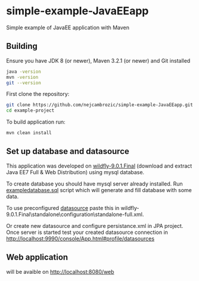 # simple-example-JavaEEapp
Simple example of JavaEE application with Maven

## Building

Ensure you have JDK 8 (or newer), Maven 3.2.1 (or newer) and Git installed

```bash
java -version
mvn -version
git --version
```

First clone the repository:

```bash
git clone https://github.com/nejcambrozic/simple-example-JavaEEapp.git
cd example-project
```

To build application run:

```bash
mvn clean install
```

## Set up database and datasource
This application was developed on [wildfly-9.0.1.Final](http://wildfly.org/downloads/) (download and extract Java EE7 Full & Web Distribution) using mysql database.

To create database you should have mysql server already installed. Run [exampledatabase.sql](https://gist.github.com/nejcambrozic/1c1431153cdbdac03b15) script which will generate and fill database with some data.

To use preconfigured [datasource](https://gist.github.com/nejcambrozic/1c1431153cdbdac03b15) paste this in wildfly-9.0.1.Final\standalone\configuration\standalone-full.xml.

Or create new datasource and configure persistance.xml in JPA project.
Once server is started test your created datasource connection in [http://localhost:9990/console/App.html#profile/datasources](http://localhost:9990/console/App.html#profile/datasources)

## Web application 

will be avaible on [http://localhost:8080/web](http://localhost:8080/web)




